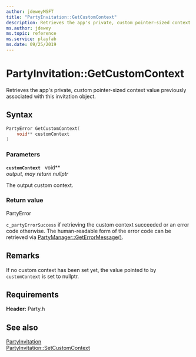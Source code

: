 ```yaml
---
author: jdeweyMSFT
title: "PartyInvitation::GetCustomContext"
description: Retrieves the app's private, custom pointer-sized context value previously associated with this invitation object.
ms.author: jdewey
ms.topic: reference
ms.service: playfab
ms.date: 09/25/2019
---
```


# PartyInvitation::GetCustomContext  

Retrieves the app's private, custom pointer-sized context value previously associated with this invitation object.  

## Syntax  
  
```cpp
PartyError GetCustomContext(  
    void** customContext  
)  
```  
  
### Parameters  
  
**`customContext`** &nbsp; void**  
*output, may return nullptr*  
  
The output custom context.  
  
  
### Return value  
PartyError
  
```c_partyErrorSuccess``` if retrieving the custom context succeeded or an error code otherwise. The human-readable form of the error code can be retrieved via [PartyManager::GetErrorMessage()](../../PartyManager/methods/partymanager_geterrormessage.md).
  
## Remarks  
  
If no custom context has been set yet, the value pointed to by `customContext` is set to nullptr.
  
## Requirements  
  
**Header:** Party.h
  
## See also  
[PartyInvitation](../partyinvitation.md)  
[PartyInvitation::SetCustomContext](partyinvitation_setcustomcontext.md)
  
  
